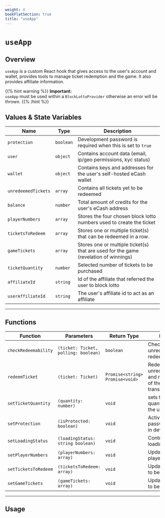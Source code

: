 ```yaml
---
weight: 4
bookFlatSection: true
title: "useApp"
---
```


# `useApp`

## Overview

`useApp` is a custom React hook that gives access to the user's account and wallet, provides tools to manage ticket redemption and the game. It also provides affiliate information. 

{{% hint warning %}}
**Important:**  
`useApp` must be used within a `BlockLottoProvider` otherwise an error will be thrown.
{{% /hint %}}

## Values & State Variables

| Name                | Type      | Description                                                                          |
|---------------------|-----------|--------------------------------------------------------------------------------------|
| `protection`        | `boolean` | Development password is required when this is set to `true`                          |
| `user`              | `object`  | Contains account data (email, ip/geo permissions, kyc status)                        |
| `wallet`            | `object`  | Contains keys and addresses for the user's self-hosted eCash wallet                  |
| `unredeemedTickets` | `array`   | Contains all tickets yet to be redeemed                                              |
| `balance`           | `number`  | Total amount of credits for the user's eCash address                                 |
| `playerNumbers`     | `array`   | Stores the four chosen block lotto numbers used to create the ticket                 |
| `ticketsToRedeem`   | `array`   | Stores one or multiple ticket(s) that can be redeemed in a row.                      |
| `gameTickets`       | `array`   | Stores one or multiple ticket(s) that are used for the game (revelation of winnings) |
| `ticketQuantity`    | `number`  | Selected number of tickets to be purchased                                           |
| `affiliateId`       | `string`  | Id of the affiliate that referred the user to block lotto                            |
| `userAffiliateId`   | `string`  | The user's affiliate id to act as an affiliate                                       |

---

## Functions

| Function             | Parameters                           | Return Type                     | Description                                                                 |
|----------------------|--------------------------------------|---------------------------------|-----------------------------------------------------------------------------|
| `checkRedeemability` | `(ticket: Ticket, polling: boolean)` | `boolean`                       | Checks whether an unredeemed ticket is redeemable                           |
| `redeemTicket`       | `(ticket: Ticket)`                   | `Promise<string> Promise<void>` | Redeems an unredeemed ticket and returns the hash of the redeem transaction |
| `setTicketQuantity`  | `(quantity: number)`                 | `void`                          | sets the ticket quantity selected by the user                               |
| `setProtection`      | `(isProtected: boolean)`             | `void`                          | Activates/deactivates password protection in development mode               |
| `setLoadingStatus`   | `(loadingStatus: string boolean)`    | `void`                          | Controls the global loading screen                                          |
| `setPlayerNumbers`   | `(playerNumbers: array)`             | `void`                          | Updates the selected player numbers                                         |
| `setTicketsToRedeem` | `(ticketsToRedeem: array)`           | `void`                          | Updates the tickets to be redeemed.                                         |
| `setGameTickets`     | `(gameTickets: array)`               | `void`                          | Updates the tickets to be used by a game                                    |

---

## Usage 

```jsx

```